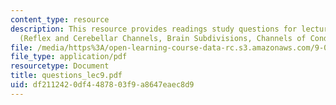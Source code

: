 ```yaml
---
content_type: resource
description: This resource provides readings study questions for lectures 9 and 10
  (Reflex and Cerebellar Channels, Brain Subdivisions, Channels of Conduction)
file: /media/https%3A/open-learning-course-data-rc.s3.amazonaws.com/9-01-neuroscience-and-behavior-fall-2003/df2112420df4487803f9a8647eaec8d9_questions_lec9.pdf
file_type: application/pdf
resourcetype: Document
title: questions_lec9.pdf
uid: df211242-0df4-4878-03f9-a8647eaec8d9
---
```

